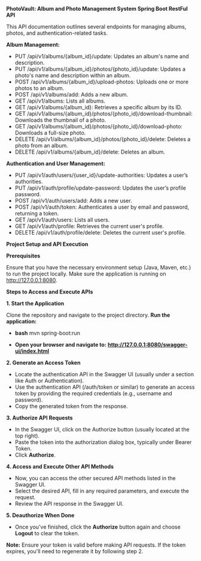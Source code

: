 **PhotoVault: Album and Photo Management System Spring Boot RestFul API**

This API documentation outlines several endpoints for managing albums, photos, and authentication-related tasks.

**Album Management:**

* PUT /api/v1/albums/{album_id}/update: Updates an album's name and description.
* PUT /api/v1/albums/{album_id}/photos/{photo_id}/update: Updates a photo's name and description within an album.
* POST /api/v1/albums/{album_id}/upload-photos: Uploads one or more photos to an album.
* POST /api/v1/albums/add: Adds a new album.
* GET /api/v1/albums: Lists all albums.
* GET /api/v1/albums/{album_id}: Retrieves a specific album by its ID.
* GET /api/v1/albums/{album_id}/photos/{photo_id}/download-thumbnail: Downloads the thumbnail of a photo.
* GET /api/v1/albums/{album_id}/photos/{photo_id}/download-photo: Downloads a full-size photo.
* DELETE /api/v1/albums/{album_id}/photos/{photo_id}/delete: Deletes a photo from an album.
* DELETE /api/v1/albums/{album_id}/delete: Deletes an album.

**Authentication and User Management:**

* PUT /api/v1/auth/users/{user_id}/update-authorities: Updates a user’s authorities.
* PUT /api/v1/auth/profile/update-password: Updates the user’s profile password.
* POST /api/v1/auth/users/add: Adds a new user.
* POST /api/v1/auth/token: Authenticates a user by email and password, returning a token.
* GET /api/v1/auth/users: Lists all users.
* GET /api/v1/auth/profile: Retrieves the current user's profile.
* DELETE /api/v1/auth/profile/delete: Deletes the current user's profile.

**Project Setup and API Execution**

**Prerequisites**

Ensure that you have the necessary environment setup (Java, Maven, etc.) to run the project locally. Make sure the application is running on http://127.0.0.1:8080.

**Steps to Access and Execute APIs**

**1. Start the Application**

Clone the repository and navigate to the project directory.
**Run the application:**

* **bash**
mvn spring-boot:run

* **Open your browser and navigate to:**
**http://127.0.0.1:8080/swagger-ui/index.html**

**2. Generate an Access Token**

* Locate the authentication API in the Swagger UI (usually under a section like Auth or Authentication).
* Use the authentication API (/auth/token or similar) to generate an access token by providing the required credentials (e.g., username and password).
* Copy the generated token from the response.

**3. Authorize API Requests**

* In the Swagger UI, click on the Authorize button (usually located at the top right).
* Paste the token into the authorization dialog box, typically under Bearer Token.
* Click **Authorize**.

**4. Access and Execute Other API Methods**

* Now, you can access the other secured API methods listed in the Swagger UI.
* Select the desired API, fill in any required parameters, and execute the request.
* Review the API response in the Swagger UI.

**5. Deauthorize When Done**

* Once you've finished, click the **Authorize** button again and choose **Logout** to clear the token.

**Note:** Ensure your token is valid before making API requests. If the token expires, you'll need to regenerate it by following step 2.

